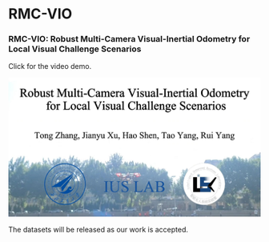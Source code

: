 # RMC-VIO

### RMC-VIO: Robust Multi-Camera Visual-Inertial Odometry for Local Visual Challenge Scenarios

Click for the video demo.

[![Video Demo](./img/out.jpg)](https://youtu.be/fVwBnhHjAYs)

The datasets  will be released as our work is accepted.
